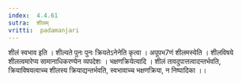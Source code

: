 ```yaml
---
index:  4.4.61
sutra:  शीलम्
vritti:  padamanjari
---
```


शीलं स्वभाव इति । शील्यते पुनः पुनः क्रियतेऽनेनेति कृत्वा । अपूपभ7णं शीलमस्येति । शीलविषये शीलत्वमारेप्य सामानाधिकरण्येन व्यपदेशः । भक्षणक्रियेत्यादि । शीलं तावदुपात्तत्वादन्तर्भवति, क्रियाविषयत्वाच्च शीलस्य क्रियाद्यन्तर्भवति, स्वभावाच्च भक्षणक्रिया, न निष्पादिका ।।
